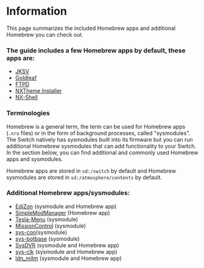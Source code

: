 # Information

This page summarizes the included Homebrew apps and additional Homebrew you can check out.

### The guide includes a few Homebrew apps by default, these apps are:

- [JKSV](jksv)
- [Goldleaf](goldleaf)
- [FTPD](ftpd)
- [NXTheme Installer](nxtheme-installer)
- [NX-Shell](nx-shell)

### Terminologies

Homebrew is a general term, the term can be used for Homebrew apps (`.nro` files) or in the form of background processes, called "sysmodules". The Switch natively has sysmodules built into its firmware but you can run additional Homebrew sysmodules that can add functionality to your Switch. In the section below, you can find additional and commonly used Homebrew apps and sysmodules.

Homebrew apps are stored in `sd:/switch` by default and Homebrew sysmodules are stored in `sd:/atmosphere/contents` by default.

### Additional Homebrew apps/sysmodules:

- [EdiZon](edizon) (sysmodule and Homebrew app)
- [SimpleModManager](simplemodmanager) (Homebrew app)
- [Tesla-Menu](tesla-menu) (sysmodule)
- [MissionControl](mission-control) (sysmodule)
- [sys-con](sys-con)(sysmodule)
- [sys-botbase](sys-botbase) (sysmodule)
- [SysDVR](sysdvr) (sysmodule and Homebrew app)
- [sys-clk](sys-clk) (sysmodule and Homebrew app)
- [ldn_mitm](ldn_mitm) (sysmodule and Homebrew app)

